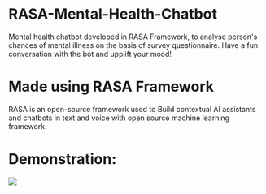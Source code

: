 # RASA-Mental-Health-Chatbot

Mental health chatbot developed in RASA Framework, to analyse person's chances of mental illness on the basis of survey questionnaire. Have a fun conversation with the bot and upplift your mood!

# Made using RASA Framework

RASA is an open-source framework used to Build contextual AI assistants and chatbots in text and voice with open source machine learning framework.

# Demonstration:

<img src= "https://github.com/stutisehgal/RASA-Mental-Health-Chatbot/blob/master/rasa%20op.PNG">
